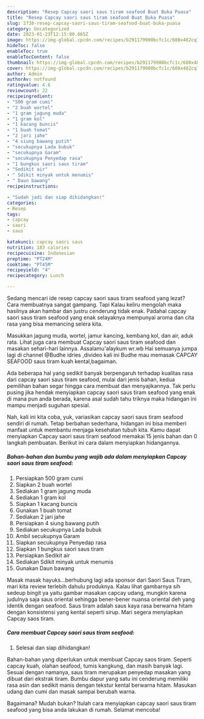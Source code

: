 ```yaml
---
description: "Resep Capcay saori saus tiram seafood Buat Buka Puasa"
title: "Resep Capcay saori saus tiram seafood Buat Buka Puasa"
slug: 2738-resep-capcay-saori-saus-tiram-seafood-buat-buka-puasa
category: Uncategorized
date: 2023-01-23T12:15:00.665Z
image: https://img-global.cpcdn.com/recipes/b291179900bcfc1c/680x482cq70/capcay-saori-saus-tiram-seafood-foto-resep-utama.jpg
hideToc: false
enableToc: true
enableTocContent: false
thumbnail: https://img-global.cpcdn.com/recipes/b291179900bcfc1c/680x482cq70/capcay-saori-saus-tiram-seafood-foto-resep-utama.jpg
cover: https://img-global.cpcdn.com/recipes/b291179900bcfc1c/680x482cq70/capcay-saori-saus-tiram-seafood-foto-resep-utama.jpg
author: Admin
authorAv: notfound
ratingvalue: 4.6
reviewcount: 22
recipeingredient:
- "500 gram cumi"
- "2 buah wortel"
- "1 gram jagung muda"
- "1 gram kol"
- "1 kacang buncis"
- "1 buah tomat"
- "2 jari jahe"
- "4 siung bawang putih"
- "secukupnya Lada bubuk"
- "secukupnya Garam"
- "secukupnya Penyedap rasa"
- "1 bungkus saori saus tiram"
- "Sedikit air"
- " Sdikit minyak untuk menumis"
- " Daun bawang"
recipeinstructions:

- "Sudah jadi dan siap dihidangkan!"
categories:
- Resep
tags:
- capcay
- saori
- saus

katakunci: capcay saori saus 
nutrition: 183 calories
recipecuisine: Indonesian
preptime: "PT24M"
cooktime: "PT45M"
recipeyield: "4"
recipecategory: Lunch

---
```



Sedang mencari ide resep capcay saori saus tiram seafood yang lezat? Cara membuatnya sangat gampang. Tapi Kalau keliru mengolah maka hasilnya akan hambar dan justru cenderung tidak enak. Padahal capcay saori saus tiram seafood yang enak selayaknya mempunyai aroma dan cita rasa yang bisa memancing selera kita.


Masukkan jagung muda, wortel, jamur kancing, kembang kol, dan air, aduk rata. Lihat juga cara membuat Capcay saori saus tiram seafood dan masakan sehari-hari lainnya. Assalamu&#39;alaykum wr.wb Hai semuanya jumpa lagi di channel @Budhe idries ,divideo kali ini Budhe mau memasak CAPCAY SEAFOOD saus tiram kuah kental,bagaiman.

Ada beberapa hal yang sedikit banyak berpengaruh terhadap kualitas rasa dari capcay saori saus tiram seafood, mulai dari jenis bahan, kedua pemilihan bahan segar hingga cara membuat dan menyajikannya. Tak perlu pusing jika hendak menyiapkan capcay saori saus tiram seafood yang enak di mana pun anda berada, karena asal sudah tahu triknya maka hidangan ini mampu menjadi suguhan spesial.


Nah, kali ini kita coba, yuk, variasikan capcay saori saus tiram seafood sendiri di rumah. Tetap berbahan sederhana, hidangan ini bisa memberi manfaat untuk membantu menjaga kesehatan tubuh kita. Kamu dapat menyiapkan Capcay saori saus tiram seafood memakai 15 jenis bahan dan 0 langkah pembuatan. Berikut ini cara dalam menyiapkan hidangannya.

<!--inarticleads1-->

##### Bahan-bahan dan bumbu yang wajib ada dalam menyiapkan Capcay saori saus tiram seafood:

1. Persiapkan 500 gram cumi
1. Siapkan 2 buah wortel
1. Sediakan 1 gram jagung muda
1. Sediakan 1 gram kol
1. Siapkan 1 kacang buncis
1. Gunakan 1 buah tomat
1. Sediakan 2 jari jahe
1. Persiapkan 4 siung bawang putih
1. Sediakan secukupnya Lada bubuk
1. Ambil secukupnya Garam
1. Siapkan secukupnya Penyedap rasa
1. Siapkan 1 bungkus saori saus tiram
1. Persiapkan Sedikit air
1. Sediakan  Sdikit minyak untuk menumis
1. Gunakan  Daun bawang


Masak masak hayuks…berhubung lagi ada sponsor dari Saori Saus Tiram, mari kita review terlebih dahulu produknya. Kalau lihat gambarnya sih sedeup bingit ya yaitu gambar masakan capcay udang, mungkin karena judulnya saja saus oriental sehingga bener-bener nuansa oriental deh yang identik dengan seafood. Saus tiram adalah saus kaya rasa berwarna hitam dengan konsistensi yang kental seperti sirup. Mari segera menyiapkan Capcay saos tiram. 

<!--inarticleads2-->

##### Cara membuat Capcay saori saus tiram seafood:


1. Selesai dan siap dihidangkan!

Bahan-bahan yang diperlukan untuk membuat Capcay saos tiram. Seperti capcay kuah, olahan seafood, tumis kangkung, dan masih banyak lagi. Sesuai dengan namanya, saus tiram merupakan penyedap masakan yang dibuat dari ekstrak tiram. Bumbu dapur yang satu ini cenderung memiliki rasa asin dan sedikit manis dengan tekstur kental berwarna hitam. Masukan udang dan cumi dan masak sampai berubah warna. 

Bagaimana? Mudah bukan? Itulah cara menyiapkan capcay saori saus tiram seafood yang bisa anda lakukan di rumah. Selamat mencoba!
